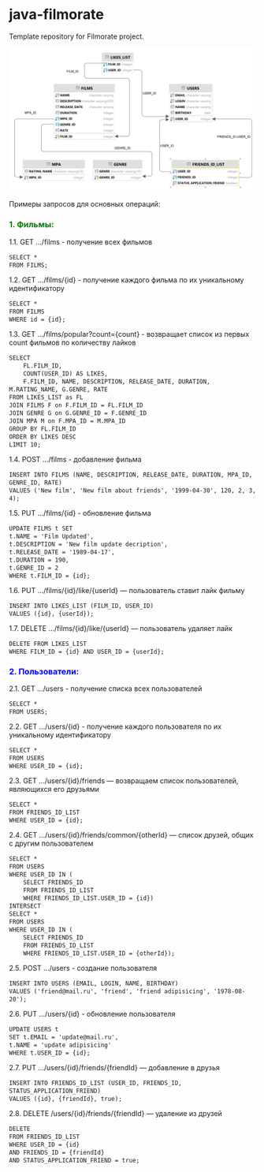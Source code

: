 # java-filmorate
Template repository for Filmorate project.

![](scheme.png)

Примеры запросов для основных операций:

### <span style="color: green"> 1. Фильмы:</span>

1.1. GET .../films - получение всех фильмов
```
SELECT * 
FROM FILMS;
```
1.2. GET .../films/{id} - получение каждого фильма по их уникальному идентификатору
```
SELECT * 
FROM FILMS
WHERE id = {id};
```
1.3. GET .../films/popular?count={count} - возвращает список из первых count фильмов по количеству лайков
```
SELECT
    FL.FILM_ID,
    COUNT(USER_ID) AS LIKES,
    F.FILM_ID, NAME, DESCRIPTION, RELEASE_DATE, DURATION, M.RATING_NAME, G.GENRE, RATE
FROM LIKES_LIST as FL
JOIN FILMS F on F.FILM_ID = FL.FILM_ID
JOIN GENRE G on G.GENRE_ID = F.GENRE_ID
JOIN MPA M on F.MPA_ID = M.MPA_ID
GROUP BY FL.FILM_ID
ORDER BY LIKES DESC
LIMIT 10;
```
1.4. POST .../films - добавление фильма
```
INSERT INTO FILMS (NAME, DESCRIPTION, RELEASE_DATE, DURATION, MPA_ID, GENRE_ID, RATE) 
VALUES ('New film', 'New film about friends', '1999-04-30', 120, 2, 3, 4);
```
1.5. PUT  .../films/{id} - обновление фильма
```
UPDATE FILMS t SET 
t.NAME = 'Film Updated', 
t.DESCRIPTION = 'New film update decription', 
t.RELEASE_DATE = '1989-04-17', 
t.DURATION = 190, 
t.GENRE_ID = 2 
WHERE t.FILM_ID = {id};
```
1.6. PUT  .../films/{id}/like/{userId} — пользователь ставит лайк фильму
```
INSERT INTO LIKES_LIST (FILM_ID, USER_ID) 
VALUES ({id}, {userId});
```
1.7. DELETE .../films/{id}/like/{userId} — пользователь удаляет лайк
```
DELETE FROM LIKES_LIST 
WHERE FILM_ID = {id} AND USER_ID = {userId};
```
### <span style="color: blue"> 2. Пользователи:</span>

2.1. GET .../users - получение списка всех пользователей
```
SELECT *
FROM USERS;
```
2.2. GET .../users/{id} - получение каждого пользователя по их уникальному идентификатору
```
SELECT * 
FROM USERS 
WHERE USER_ID = {id};
```
2.3. GET .../users/{id}/friends — возвращаем список пользователей, являющихся его друзьями
```
SELECT * 
FROM FRIENDS_ID_LIST 
WHERE USER_ID = {id};
```
2.4. GET .../users/{id}/friends/common/{otherId} — список друзей, общих с другим пользователем
```
SELECT *
FROM USERS
WHERE USER_ID IN (
    SELECT FRIENDS_ID 
    FROM FRIENDS_ID_LIST 
    WHERE FRIENDS_ID_LIST.USER_ID = {id})
INTERSECT
SELECT *
FROM USERS
WHERE USER_ID IN (
    SELECT FRIENDS_ID 
    FROM FRIENDS_ID_LIST 
    WHERE FRIENDS_ID_LIST.USER_ID = {otherId});
```
2.5. POST .../users - создание пользователя
```
INSERT INTO USERS (EMAIL, LOGIN, NAME, BIRTHDAY)
VALUES ('friend@mail.ru', 'friend', 'friend adipisicing', '1978-08-20');
```
2.6. PUT .../users/{id} - обновление пользователя
```
UPDATE USERS t 
SET t.EMAIL = 'update@mail.ru', 
t.NAME = 'update adipisicing' 
WHERE t.USER_ID = {id};
```
2.7. PUT .../users/{id}/friends/{friendId} — добавление в друзья
```
INSERT INTO FRIENDS_ID_LIST (USER_ID, FRIENDS_ID, STATUS_APPLICATION_FRIEND) 
VALUES ({id}, {friendId}, true);
```
2.8. DELETE /users/{id}/friends/{friendId} — удаление из друзей
```
DELETE 
FROM FRIENDS_ID_LIST 
WHERE USER_ID = {id} 
AND FRIENDS_ID = {friendId} 
AND STATUS_APPLICATION_FRIEND = true;
```